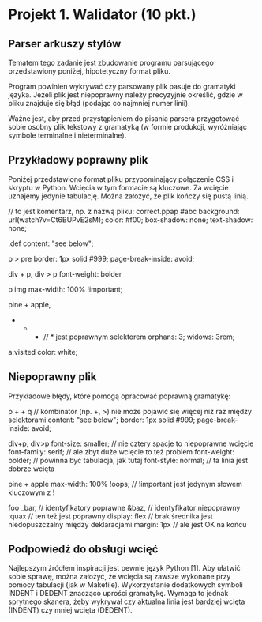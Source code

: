 # Projekt 1. Walidator (10 pkt.) 
## Parser arkuszy stylów
Tematem tego zadanie jest zbudowanie programu parsującego przedstawiony poniżej, hipotetyczny format pliku.

Program powinien wykrywać czy parsowany plik pasuje do gramatyki języka. Jeżeli plik jest niepoprawny należy precyzyjnie określić, gdzie w pliku znajduje się błąd (podając co najmniej numer linii).

Ważne jest, aby przed przystąpieniem do pisania parsera przygotować sobie osobny plik tekstowy z gramatyką (w formie produkcji, wyróżniając symbole terminalne i nieterminalne).

## Przykładowy poprawny plik
Poniżej przedstawiono format pliku przypominający połączenie CSS i skryptu w Python.
Wcięcia w tym formacie są kluczowe. Za wcięcie uznajemy jedynie tabulację.
Można założyć, że plik kończy się pustą linią.

<div>
// to jest komentarz, np. z nazwą pliku: correct.ppap
#abc
	background: url(watch?v=Ct6BUPvE2sM);
	color: #f00;
	box-shadow: none;
	text-shadow: none;

.def
	content: "see below";

p > pre
	border: 1px solid #999;
	page-break-inside: avoid;

div + p,
div > p
	font-weight: bolder

p img
	max-width: 100% !important;

pine + apple,
* + * // * jest poprawnym selektorem
	orphans: 3;
	widows: 3rem;

a:visited
	color: white;
</div>

## Niepoprawny plik
Przykładowe błędy, które pomogą opracować poprawną gramatykę:

<div>
p + + q // kombinator (np. +, >) nie może pojawić się więcej niż raz między selektorami
	content: "see below";
	border: 1px solid #999;
	page-break-inside: avoid;

div+p,
div>p
    font-size: smaller; // nie cztery spacje to niepoprawne wcięcie
		font-family: serif; // ale zbyt duże wcięcie to też problem
	font-weight: bolder; // powinna być tabulacja, jak tutaj
	font-style: normal; // ta linia jest dobrze wcięta

pine + apple
	max-width: 100% !oops; // !important jest jedynym słowem kluczowym z !

foo _bar, // identyfikatory poprawne
&baz, // identyfikator niepoprawny
:quax // ten też jest poprawny
	display: flex // brak średnika jest niedopuszczalny między deklaracjami
	margin: 1px // ale jest OK na końcu

</div>

## Podpowiedź do obsługi wcięć
Najlepszym źródłem inspiracji jest pewnie język Python [1]. Aby ułatwić sobie sprawę, można założyć, że wcięcia są zawsze wykonane przy pomocy tabulacji (jak w Makefile). Wykorzystanie dodatkowych symboli INDENT i DEDENT znacząco uprości gramatykę. Wymaga to jednak sprytnego skanera, żeby wykrywał czy aktualna linia jest bardziej wcięta (INDENT) czy mniej wcięta (DEDENT).